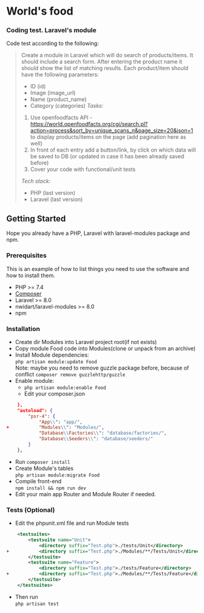 # World's food

### Coding test. Laravel's module 

Code test according to the following:

>Create a module in Laravel which will do search of products/items. It should include a search
>form. After entering the product name it should show the list of matching results.
>Each product/item should have the following parameters:
>- ID (id)
>- Image (image_url)
>- Name (product_name)
>- Category (categories)
>*Tasks:*
>1. Use openfoodfacts API -
>https://world.openfoodfacts.org/cgi/search.pl?action=process&sort_by=unique_scans_n&page_size=20&json=1​ to display products/items on the page (add pagination
here as well)
>2. In front of each entry add a button/link, by click on which data will be saved to DB (or
>updated in case it has been already saved before)
>3. Cover your code with functional/unit tests
>
>*Tech stack:*
>- PHP (last version)
>- Laravel (last version)


<!-- GETTING STARTED -->
## Getting Started
Hope you already have a PHP, Laravel with laravel-modules package and npm.

### Prerequisites

This is an example of how to list things you need to use the software and how to install them.
* PHP >= 7.4
* [Composer](https://getcomposer.org/)
* Laravel >= 8.0 
* nwidart/laravel-modules >= 8.0
* npm


### Installation

* Create dir Modules into Laravel project root(if not exists)
* Copy module Food code into Modules(clone or unpack from an archive) 
* Install Module dependencies:<br>
 ```php artisan module:update Food```
<br> Note: maybe you need to remove guzzle package before, because of conflict
```composer remove guzzlehttp/guzzle```
* Enable module:
    * ```php artisan module:enable Food``` 
    * Edit your composer.json
```json
    },
    "autoload": {
        "psr-4": {
            "App\\": "app/",
+           "Modules\\": "Modules/",
            "Database\\Factories\\": "database/factories/",
            "Database\\Seeders\\": "database/seeders/"
        }
    },
 ```
   * Run ```composer install```
*  Create Module's tables<br>
   ```php artisan module:migrate Food```  
* Compile front-end<br>
``npm install && npm run dev``
* Edit your main app Router and Module Router if needed.
### Tests (Optional)

* Edit the phpunit.xml file and run Module tests
```xml
    <testsuites>
        <testsuite name="Unit">
            <directory suffix="Test.php">./tests/Unit</directory>
+           <directory suffix="Test.php">./Modules/**/Tests/Unit</directory>
        </testsuite>
        <testsuite name="Feature">
            <directory suffix="Test.php">./tests/Feature</directory>
+           <directory suffix="Test.php">./Modules/**/Tests/Feature</directory>
        </testsuite>
    </testsuites>
```
* Then run<br>
```php artisan test```



